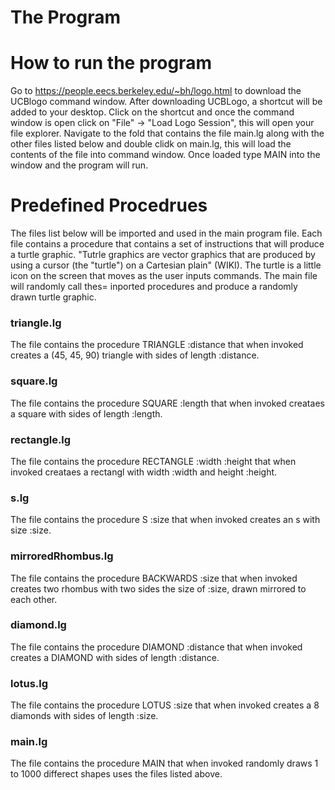 # The Program #

# How to run the program #
Go to https://people.eecs.berkeley.edu/~bh/logo.html to download the UCBlogo command window. After downloading UCBLogo, a shortcut will be added to your desktop. Click on the shortcut and once the command window is open click on "File" -> "Load Logo Session", this will open your file explorer. Navigate to the fold that contains the file main.lg along with the other files listed below and double clidk on main.lg, this will load the contents of the file into command window. Once loaded type MAIN into the window and the program will run.

# Predefined Procedrues #
The files list below will be imported and used in the main program file. Each file contains a procedure that contains a set of instructions that will produce a turtle graphic. "Tutrle graphics are vector graphics that are produced by using a cursor (the "turtle") on a Cartesian plain" (WIKI). The turtle is a little icon on the screen that moves as the user inputs commands. The main file will randomly call thes= inported procedures and produce a randomly drawn turtle graphic.

### triangle.lg ###
The file contains the procedure TRIANGLE :distance that when invoked creates a (45, 45, 90) triangle with sides of length :distance.

### square.lg ###
The file contains the procedure SQUARE :length that when invoked creataes a square with sides of length :length.

### rectangle.lg ###
The file contains the procedure RECTANGLE :width :height that when invoked creataes a rectangl with width :width and height :height.

### s.lg ###
The file contains the procedure S :size that when invoked creates an s with size :size.

### mirroredRhombus.lg ###
The file contains the procedure BACKWARDS :size that when invoked creates two rhombus with two sides the size of :size, drawn mirrored to each other.

### diamond.lg ###
The file contains the procedure DIAMOND :distance that when invoked creates a DIAMOND with sides of length :distance.

### lotus.lg ###
The file contains the procedure LOTUS :size that when invoked creates a 8 diamonds with sides of length :size.

### main.lg ###
The file contains the procedure MAIN that when invoked randomly draws 1 to 1000 differect shapes uses the files listed above.
